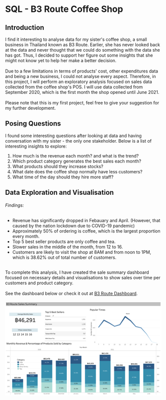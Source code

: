# SQL - B3 Route Coffee Shop
## Introduction
I find it interesting to analyse data for my sister's coffee shop, a small business in Thailand known as B3 Route. Earlier, she has never looked back at the data and never thought that we could do something with the data she has got. Thus, I decided to support her figure out some insights that she might not know yet to help her make a better decision.\
\
Due to a few limitations in terms of products' cost, other expenditures data and being a new business, I could not analyse every aspect. Therefore, in this project, I will perform an exploratory analysis focused on sales data collected from the coffee shop's POS. I will use data collected from September 2020, which is the first month the shop opened until June 2021.\
\
Please note that this is my first project, feel free to give your suggestion for my further development.
## Posing Questions
I found some interesting questions after looking at data and having conversation with my sister - the only one stakeholder. Below is a list of interesting insights to explore:
1. How much is the revenue each month? and what is the trend?
2. Which product category generates the best sales each month?
3. What products should they increase stocks?
4. What date does the coffee shop normally have less customers?
5. What time of the day should they hire more staff?
## Data Exploration and Visualisation
###### Findings:
* Revenue has significantly dropped in Febauary and April. (However, that caused by the nation lockdown due to COVID-19 pandemic)
* Approximately 50% of ordering is coffee, which is the largest proportion every month.
* Top 5 best seller products are only coffee and tea.
* Slower sales in the middle of the month, from 12 to 16.
* Customers are likely to visit the shop at 8AM and from noon to 1PM, which is 38.62% out of total number of customers.   
 
\
To complete this analysis, I have created the sale summary dashboard focused on necessary details and visualisations to show sales over time per customers and product category.\
\
See the dashboard below or check it out at [B3 Route Dashboard](https://public.tableau.com/views/B3RouteCoffeeShop/Dashboard1?:language=en-US&:display_count=n&:origin=viz_share_link).\
\
![](Sales%20Summary%20Dashboard.png)
